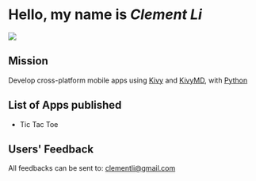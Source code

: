 # Hello, my name is *Clement Li*

![](https://photos.google.com/share/AF1QipPvbiIEkrqwROWc0no7ciaCeuMEVXSyWXOvqLqaDKoZeLpcBWLYiUMgEc2o4ELNBw/photo/AF1QipMQX6M8Jrg1_pBF4PS-lPCQ3GMKm0ntNeBnpNmb?key=VlJFS1Q2REg5d3pBTThJdkRVNHREN2hFYUswVHJn)

## Mission
Develop cross-platform mobile apps using [Kivy](https://kivy.org/) and [KivyMD](https://kivymd.readthedocs.io/en/latest/), with [Python](https://www.python.org/)

## List of Apps published
- Tic Tac Toe

## Users' Feedback
All feedbacks can be sent to: <clementli@gmail.com>
